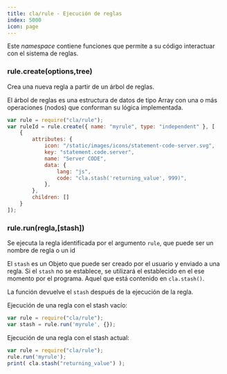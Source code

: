 ```yaml
---
title: cla/rule - Ejecución de reglas
index: 5000
icon: page
---
```


Este *namespace* contiene funciones que permite a su código interactuar con el sistema de reglas.

### rule.create(options,tree)

Crea una nueva regla a partir de un árbol de reglas.

El árbol de reglas es una estructura de datos de tipo Array con una o más operaciones (nodos) que conforman su lógica
implementada.

```javascript
var rule = require("cla/rule");
var ruleId = rule.create({ name: "myrule", type: "independent" }, [
    {
        attributes: {
            icon: "/static/images/icons/statement-code-server.svg",
            key: "statement.code.server",
            name: "Server CODE",
            data: {
                lang: "js",
                code: "cla.stash('returning_value', 999)",
            },
        },
        children: []
    }
]);
```

### rule.run(regla,[stash])

Se ejecuta la regla identificada por el argumento `rule`, que puede ser un nombre de regla o un id

El `stash` es un Objeto que puede ser creado por el usuario y enviado a una regla. Si el `stash` no se establece, se
utilizará el establecido en el ese momento por el programa. Aquel que está contenido en `cla.stash()`.


La función devuelve el `stash` después de la ejecución de la regla.

Ejecución de una regla con el stash vacío:

```javascript
var rule = require("cla/rule");
var stash = rule.run('myrule', {});
```

Ejecución de una regla con el stash actual:

```javascript
var rule = require("cla/rule");
rule.run('myrule');
print( cla.stash("returning_value") );
```
